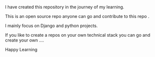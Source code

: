 I have created this repository in the journey of my learning.

This is an open source repo anyone can go and contribute to this repo .


I mainly focus on Django and python projects. 

If you like to create a repos on your own technical stack you can go and create your own ....

Happy Learning

